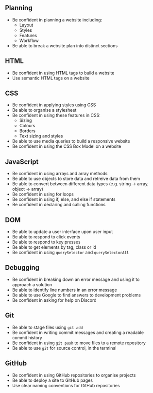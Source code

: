 ## Planning

- Be confident in planning a website including:
  - Layout
  - Styles
  - Features
  - Workflow
- Be able to break a website plan into distinct sections

## HTML

- Be confident in using HTML tags to build a website
- Use semantic HTML tags on a website

## CSS

- Be confident in applying styles using CSS
- Be able to organise a stylesheet
- Be confident in using these features in CSS:
  - Sizing
  - Colours
  - Borders
  - Text sizing and styles
- Be able to use media queries to build a responsive website
- Be confident in using the CSS Box Model on a website

## JavaScript

- Be confident in using arrays and array methods
- Be able to use objects to store data and retreive data from them
- Be able to convert between different data types (e.g. string -> array, object -> array)
- Be confident in using for loops
- Be confident in using if, else, and else if statements
- Be confident in declaring and calling functions

## DOM

- Be able to update a user interface upon user input
- Be able to respond to click events
- Be able to respond to key presses
- Be able to get elements by tag, class or id
- Be confident in using `querySelector` and `querySelectorAll`

## Debugging

- Be confident in breaking down an error message and using it to approach a solution
- Be able to identify line numbers in an error message
- Be able to use Google to find answers to development problems
- Be confident in asking for help on Discord

## Git

- Be able to stage files using `git add`
- Be confident in writing commit messages and creating a readable commit history
- Be confident in using `git push` to move files to a remote repository
- Be able to use `git` for source control, in the terminal

## GitHub

- Be confident in using GitHub repositories to organise projects
- Be able to deploy a site to GitHub pages
- Use clear naming conventions for GitHub repositories

